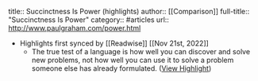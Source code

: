 title:: Succinctness Is Power (highlights)
author:: [[Comparison]]
full-title:: "Succinctness Is Power"
category:: #articles
url:: http://www.paulgraham.com/power.html

- Highlights first synced by [[Readwise]] [[Nov 21st, 2022]]
	- The true test of a language is how well you can discover and solve new problems, not how well you can use it to solve a problem someone else has already formulated. ([View Highlight](https://read.readwise.io/read/01gjcpfn2ehkgm0fryxa5tva6d))